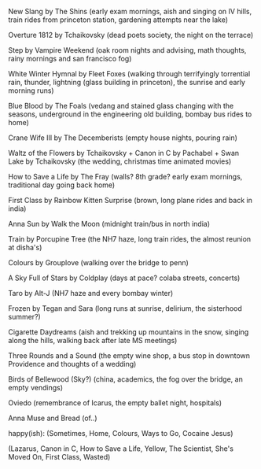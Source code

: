 New Slang by The Shins (early exam mornings, aish and singing on IV hills, train rides from princeton station, gardening attempts near the lake)

Overture 1812 by Tchaikovsky (dead poets society, the night on the terrace)

Step by Vampire Weekend (oak room nights and advising, math thoughts, rainy mornings and san francisco fog)

White Winter Hymnal by Fleet Foxes (walking through terrifyingly torrential rain, thunder, lightning (glass building in princeton), the sunrise and early morning runs)

Blue Blood by The Foals (vedang and stained glass changing with the seasons, underground in the engineering old building, bombay bus rides to home)

Crane Wife III by The Decemberists (empty house nights, pouring rain)

Waltz of the Flowers by Tchaikovsky + Canon in C by Pachabel + Swan Lake by Tchaikovsky (the wedding, christmas time animated movies)

How to Save a Life by The Fray (walls? 8th grade? early exam mornings, traditional day going back home)

First Class by Rainbow Kitten Surprise (brown, long plane rides and back in india)

Anna Sun by Walk the Moon (midnight train/bus in north india)

Train by Porcupine Tree (the NH7 haze, long train rides, the almost reunion at disha's)

Colours by Grouplove (walking over the bridge to penn)

A Sky Full of Stars by Coldplay (days at pace? colaba streets, concerts)

Taro by Alt-J (NH7 haze and every bombay winter)

Frozen by Tegan and Sara (long runs at sunrise, delirium, the sisterhood summer?)

Cigarette Daydreams (aish and trekking up mountains in the snow, singing along the hills, walking back after late MS meetings)

Three Rounds and a Sound (the empty wine shop, a bus stop in downtown Providence and thoughts of a wedding)

Birds of Bellewood (Sky?) (china, academics, the fog over the bridge, an empty vendings)

Oviedo (remembrance of Icarus, the empty ballet night, hospitals)

Anna Muse and Bread (of..)

happy(ish): (Sometimes, Home, Colours, Ways to Go, Cocaine Jesus)

(Lazarus, Canon in C, How to Save a Life, Yellow, The Scientist, She's Moved On, First Class, Wasted)






